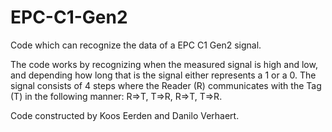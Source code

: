 # EPC-C1-Gen2
Code which can recognize the data of a EPC C1 Gen2 signal.

The code works by recognizing when the measured signal is high and low, and depending how long that is the signal either represents a 1 or a 0. The signal consists of 4 steps where the Reader (R) communicates with the Tag (T) in the following manner: R=>T, T=>R, R=>T, T=>R. 

Code constructed by Koos Eerden and Danilo Verhaert.
